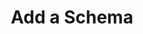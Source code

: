 ---
title: Add a Schema
excerpt: >-
  Create a new schema by posting a valid JSON schema. The schema should be a
  valid JSON schema that represents the structured output you want to extract
  from documents.
api:
  file: openapi.json
  operationId: post_schema
hidden: false
---